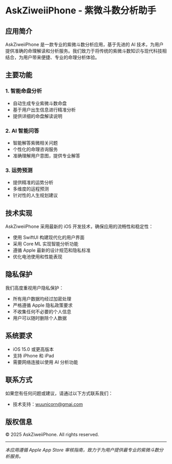 # AskZiweiiPhone - 紫微斗数分析助手

## 应用简介

AskZiweiiPhone 是一款专业的紫微斗数分析应用，基于先进的 AI 技术，为用户提供准确的命理解读和分析服务。我们致力于将传统的紫微斗数知识与现代科技相结合，为用户带来便捷、专业的命理分析体验。

## 主要功能

### 1. 智能命盘分析
- 自动生成专业紫微斗数命盘
- 基于用户出生信息进行精准分析
- 提供详细的命盘解读说明

### 2. AI 智能问答
- 智能解答紫微相关问题
- 个性化的命理咨询服务
- 准确理解用户意图，提供专业解答

### 3. 运势预测
- 提供精准的运势分析
- 多维度的运程预测
- 针对性的人生规划建议

## 技术实现

AskZiweiiPhone 采用最新的 iOS 开发技术，确保应用的流畅性和稳定性：

- 使用 SwiftUI 构建现代化的用户界面
- 采用 Core ML 实现智能分析功能
- 遵循 Apple 最新的设计规范和隐私标准
- 优化电池使用和性能表现

## 隐私保护

我们高度重视用户隐私保护：

- 所有用户数据均经过加密处理
- 严格遵循 Apple 隐私政策要求
- 不收集任何不必要的个人信息
- 用户可以随时删除个人数据

## 系统要求

- iOS 15.0 或更高版本
- 支持 iPhone 和 iPad
- 需要网络连接以使用 AI 分析功能

## 联系方式

如果您有任何问题或建议，请通过以下方式联系我们：

- 技术支持：wuunicorn@gmai.com

## 版权信息

© 2025 AskZiweiiPhone. All rights reserved.

---

*本应用遵循 Apple App Store 审核指南，致力于为用户提供最专业的紫微斗数分析服务。* 
